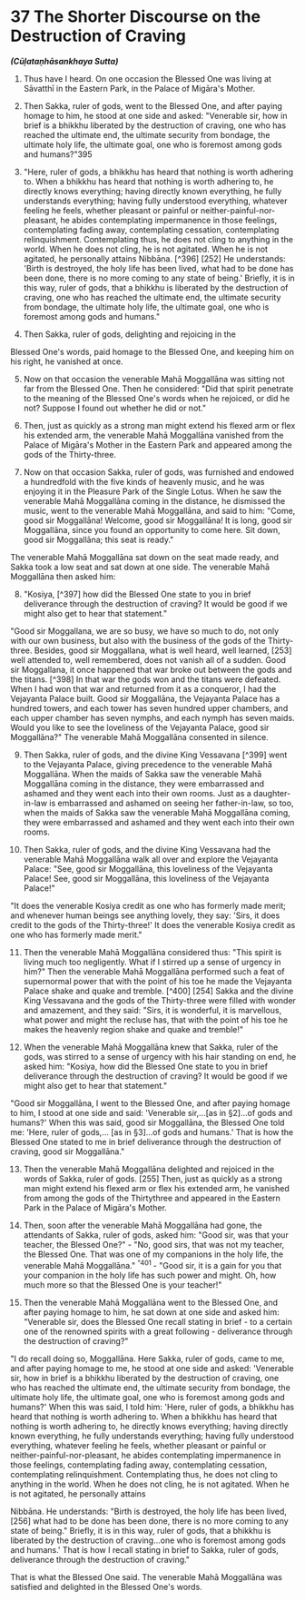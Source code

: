 # 37 The Shorter Discourse on the Destruction of Craving
***(Cūḷataṇhāsankhaya Sutta)***

1. Thus have I heard. On one occasion the Blessed One was living at Sāvatthī in the Eastern Park, in the Palace of Migāra's Mother.

2. Then Sakka, ruler of gods, went to the Blessed One, and after paying homage to him, he stood at one side and asked: "Venerable sir, how in brief is a bhikkhu liberated by the destruction of craving, one who has reached the ultimate end, the ultimate security from bondage, the ultimate holy life, the ultimate goal, one who is foremost among gods and humans?"395

3. "Here, ruler of gods, a bhikkhu has heard that nothing is worth adhering to. When a bhikkhu has heard that nothing is worth adhering to, he directly knows everything; having directly known everything, he fully understands everything; having fully understood everything, whatever feeling he feels, whether pleasant or painful or neither-painful-nor-pleasant, he abides contemplating impermanence in those feelings, contemplating fading away, contemplating cessation, contemplating relinquishment. Contemplating thus, he does not cling to anything in the world. When he does not cling, he is not agitated. When he is not agitated, he personally attains Nibbāna. [^396] [252] He understands: 'Birth is destroyed, the holy life has been lived, what had to be done has been done, there is no more coming to any state of being.' Briefly, it is in this way, ruler of gods, that a bhikkhu is liberated by the destruction of craving, one who has reached the ultimate end, the ultimate security from bondage, the ultimate holy life, the ultimate goal, one who is foremost among gods and humans."

4. Then Sakka, ruler of gods, delighting and rejoicing in the

Blessed One's words, paid homage to the Blessed One, and keeping him on his right, he vanished at once.

5. Now on that occasion the venerable Mahā Moggallāna was sitting not far from the Blessed One. Then he considered: "Did that spirit penetrate to the meaning of the Blessed One's words when he rejoiced, or did he not? Suppose I found out whether he did or not."

6. Then, just as quickly as a strong man might extend his flexed arm or flex his extended arm, the venerable Mahā Moggallāna vanished from the Palace of Migāra's Mother in the Eastern Park and appeared among the gods of the Thirty-three.

7. Now on that occasion Sakka, ruler of gods, was furnished and endowed a hundredfold with the five kinds of heavenly music, and he was enjoying it in the Pleasure Park of the Single Lotus. When he saw the venerable Mahā Moggallāna coming in the distance, he dismissed the music, went to the venerable Mahā Moggallāna, and said to him: "Come, good sir Moggallāna! Welcome, good sir Moggallāna! It is long, good sir Moggallāna, since you found an opportunity to come here. Sit down, good sir Moggallāna; this seat is ready."

The venerable Mahā Moggallāna sat down on the seat made ready, and Sakka took a low seat and sat down at one side. The venerable Mahā Moggallāna then asked him:

8. "Kosiya, [^397] how did the Blessed One state to you in brief deliverance through the destruction of craving? It would be good if we might also get to hear that statement."

"Good sir Moggallana, we are so busy, we have so much to do, not only with our own business, but also with the business of the gods of the Thirty-three. Besides, good sir Moggallana, what is well heard, well learned, [253] well attended to, well remembered, does not vanish all of a sudden. Good sir Moggallana, it once happened that war broke out between the gods and the titans. [^398] In that war the gods won and the titans were defeated. When I had won that war and returned from it as a conqueror, I had the Vejayanta Palace built. Good sir Moggallāna, the Vejayanta Palace has a hundred towers, and each tower has seven hundred upper chambers, and each upper chamber has seven nymphs, and each nymph has seven maids. Would you like to see the loveliness of the Vejayanta Palace,
good sir Moggallāna?" The venerable Mahā Moggallāna consented in silence.

9. Then Sakka, ruler of gods, and the divine King Vessavana [^399] went to the Vejayanta Palace, giving precedence to the venerable Mahā Moggallāna. When the maids of Sakka saw the venerable Mahā Moggallāna coming in the distance, they were embarrassed and ashamed and they went each into their own rooms. Just as a daughter-in-law is embarrassed and ashamed on seeing her father-in-law, so too, when the maids of Sakka saw the venerable Mahā Moggallāna coming, they were embarrassed and ashamed and they went each into their own rooms.

10. Then Sakka, ruler of gods, and the divine King Vessavana had the venerable Mahā Moggallāna walk all over and explore the Vejayanta Palace: "See, good sir Moggallāna, this loveliness of the Vejayanta Palace! See, good sir Moggallāna, this loveliness of the Vejayanta Palace!"

"It does the venerable Kosiya credit as one who has formerly made merit; and whenever human beings see anything lovely, they say: 'Sirs, it does credit to the gods of the Thirty-three!' It does the venerable Kosiya credit as one who has formerly made merit."

11. Then the venerable Mahā Moggallāna considered thus: "This spirit is living much too negligently. What if I stirred up a sense of urgency in him?" Then the venerable Mahā Moggallāna performed such a feat of supernormal power that with the point of his toe he made the Vejayanta Palace shake and quake and tremble. [^400] [254] Sakka and the divine King Vessavana and the gods of the Thirty-three were filled with wonder and amazement, and they said: "Sirs, it is wonderful, it is marvellous, what power and might the recluse has, that with the point of his toe he makes the heavenly region shake and quake and tremble!"

12. When the venerable Mahā Moggallāna knew that Sakka, ruler of the gods, was stirred to a sense of urgency with his hair standing on end, he asked him: "Kosiya, how did the Blessed One state to you in brief deliverance through the destruction of craving? It would be good if we might also get to hear that statement."

"Good sir Moggallāna, I went to the Blessed One, and after paying homage to him, I stood at one side and said: 'Venerable sir,...[as in §2]...of gods and humans?' When this was said, good
sir Moggallāna, the Blessed One told me: 'Here, ruler of gods,... [as in §3]...of gods and humans.' That is how the Blessed One stated to me in brief deliverance through the destruction of craving, good sir Moggallāna."

13. Then the venerable Mahā Moggallāna delighted and rejoiced in the words of Sakka, ruler of gods. [255] Then, just as quickly as a strong man might extend his flexed arm or flex his extended arm, he vanished from among the gods of the Thirtythree and appeared in the Eastern Park in the Palace of Migāra's Mother.

14. Then, soon after the venerable Mahā Moggallāna had gone, the attendants of Sakka, ruler of gods, asked him: "Good sir, was that your teacher, the Blessed One?" - "No, good sirs, that was not my teacher, the Blessed One. That was one of my companions in the holy life, the venerable Mahā Moggallāna." ${ }^{\text {"401 }}$ - "Good sir, it is a gain for you that your companion in the holy life has such power and might. Oh, how much more so that the Blessed One is your teacher!"

15. Then the venerable Mahā Moggallāna went to the Blessed One, and after paying homage to him, he sat down at one side and asked him: "Venerable sir, does the Blessed One recall stating in brief - to a certain one of the renowned spirits with a great following - deliverance through the destruction of craving?"

"I do recall doing so, Moggallāna. Here Sakka, ruler of gods, came to me, and after paying homage to me, he stood at one side and asked: 'Venerable sir, how in brief is a bhikkhu liberated by the destruction of craving, one who has reached the ultimate end, the ultimate security from bondage, the ultimate holy life, the ultimate goal, one who is foremost among gods and humans?' When this was said, I told him: 'Here, ruler of gods, a bhikkhu has heard that nothing is worth adhering to. When a bhikkhu has heard that nothing is worth adhering to, he directly knows everything; having directly known everything, he fully understands everything; having fully understood everything, whatever feeling he feels, whether pleasant or painful or neither-painful-nor-pleasant, he abides contemplating impermanence in those feelings, contemplating fading away, contemplating cessation, contemplating relinquishment. Contemplating thus, he does not cling to anything in the world. When he does not cling, he is not agitated. When he is not agitated, he personally attains

Nibbāna. He understands: "Birth is destroyed, the holy life has been lived, [256] what had to be done has been done, there is no more coming to any state of being." Briefly, it is in this way, ruler of gods, that a bhikkhu is liberated by the destruction of craving...one who is foremost among gods and humans.' That is how I recall stating in brief to Sakka, ruler of gods, deliverance through the destruction of craving."

That is what the Blessed One said. The venerable Mahā Moggallāna was satisfied and delighted in the Blessed One's words.